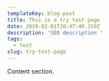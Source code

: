 ```yaml
---
templateKey: blog-post
title: This is a try test page
date: 2019-02-01T20:47:40.159Z
description: 'SEO description '
tags:
  - test
slug: try-test-page
---
```

Content section.

